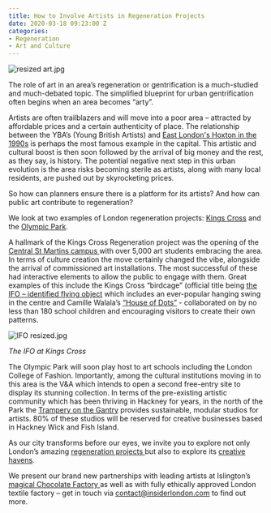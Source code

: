 ```yaml
---
title: How to Involve Artists in Regeneration Projects
date: 2020-03-18 09:23:00 Z
categories:
- Regeneration
- Art and Culture
---
```


![resized art.jpg](/uploads/resized%20art.jpg)

The role of art in an area’s regeneration or gentrification is a much-studied and much-debated topic. The simplified blueprint for urban gentrification often begins when an area becomes “arty”. 

Artists are often trailblazers and will move into a poor area – attracted by affordable prices and a certain authenticity of place. The relationship between the YBA’s (Young British Artists) and [East London's Hoxton in the 1990s](https://www.theguardian.com/cities/2018/mar/14/hoxton-square-london-shoreditch-aviva-gentrification-yba-damien-hirst) is perhaps the most famous example in the capital. This artistic and cultural boost is then soon followed by the arrival of big money and the rest, as they say, is history. The potential negative next step in this urban evolution is the area risks becoming sterile as artists, along with many local residents, are pushed out by skyrocketing prices. 

So how can planners ensure there is a platform for its artists? And how can public art contribute to regeneration?

We look at two examples of London regeneration projects: [Kings Cross](https://www.insiderlondon.com/london/educational-tours/kings-cross-regeneration/) and the [Olympic Park](https://www.insiderlondon.com/london/educational-tours/kings-cross-regeneration/#olympic-park-regeneration-tour). 

A hallmark of the Kings Cross Regeneration project was the opening of the [Central St Martins campus ](https://www.kingscross.co.uk/central-saint-martins) with over 5,000 art students embracing the area. In terms of culture creation the move certainly changed the vibe, alongside the arrival of commissioned art installations. The most successful of these had interactive elements to allow the public to engage with them. Great examples of this include the Kings Cross “birdcage” (official title being [the IFO – identified flying object](https://www.kingscross.co.uk/ifo) which includes an ever-popular hanging swing in the centre and Camille Walala’s [“House of Dots”](http://https://www.kingscross.co.uk/event/house-of-dots) - collaborated on by no less than 180 school children and encouraging visitors to create their own patterns. 


![IFO resized.jpg](/uploads/IFO%20resized.jpg)

*The IFO at Kings Cross*


The Olympic Park will soon play host to art schools including the London College of Fashion. Importantly, among the cultural institutions moving in to this area is the V&A which intends to open a second free-entry site to display its stunning collection. In terms of the pre-existing artistic community which has been thriving in Hackney for years, in the north of the Park the [Trampery on the Gantry](https://thetrampery.com/workspaces/on-the-gantry/) provides sustainable, modular studios for artists. 80% of these studios will be reserved for creative businesses based in Hackney Wick and Fish Island.


As our city transforms before our eyes, we invite you to explore not only London’s amazing [regeneration projects ](https://www.insiderlondon.com/london/educational-tours/kings-cross-regeneration/) but also to explore its [creative havens](https://www.insiderlondon.com/london/educational-tours/street-art-tour-london/).

We present our brand new partnerships with leading artists at Islington’s [magical Chocolate Factory  ](https://www.chocolatefactoryn16.com/) as well as with fully ethically approved London textile factory – get in touch via [contact@insiderlondon.com](mailto:contact@insiderlondon.com) to find out more. 
